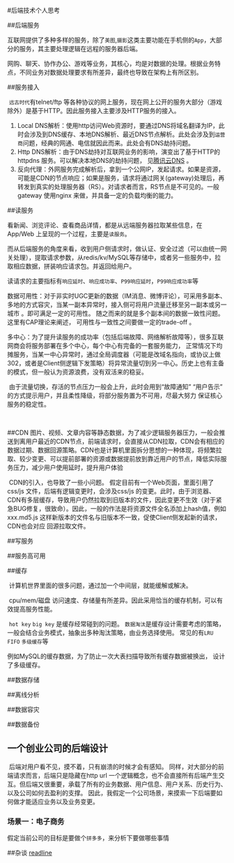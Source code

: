 #后端技术个人思考

##后端服务

​	互联网提供了多种多样的服务，除了`美图`,`摄影`这类主要功能在手机侧的`App`，大部分的服务，其主要处理逻辑在远程的服务器后端。

​	网购、聊天、协作办公、游戏等业务，其核心，均是对数据的处理。根据业务特点，不同业务对数据处理要求有所差异，最终也导致在架构上有所区别。

##服务接入

​	`远古时代`有telnet/ftp 等各种协议的网上服务，现在网上公开的服务大部分（游戏除外）是基于HTTP。因此服务接入主要涉及HTTP服务的接入。

1. Local DNS解析：使用http访问Web资源时，要通过DNS将域名翻译为IP，此时会涉及到DNS缓存、本地DNS解析、最近DNS节点解析。此处会涉及到`运营商`问题，经典的网通、电信就因此而来。此处会有DNS劫持问题。
2. Http DNS解析：由于DNS劫持对互联网业务的影响，演变出了基于HTTP的 httpdns 服务。可以解决本地DNS的劫持问题， 见[腾讯云DNS](https://cloud.tencent.com/product/hd) 。
3. 反向代理：外网服务完成解析后，拿到一个公网IP，发起请求。如果是资源，可能是CDN的节点响应；如果是服务，请求将通过网关(gateway)处理后，再转发到真实的处理服务器（RS）。对请求者而言，RS节点是不可见的。一般gateway 使用nginx 来做，并具备一定的负载均衡的能力。

##读服务

​	看新闻、浏览评论、查看商品详情，都是从远端服务器拉取某些信息，在App/Web 上呈现的一个过程，主要是`读服务`。

​	而从后端服务的角度来看，收到用户侧请求时，做认证、安全过滤（可以由统一网关处理），提取请求参数，从redis/kv/MySQL等存储中，或者另一些服务中，拉取相应数据，拼装响应请求包。并返回给用户。

​	读请求的主要指标有`响应延时`、`响应成功率`、`P99响应延时`，`P99响应成功率`等

​	数据可用性：对于非实时UGC更新的数据（IM消息、微博评论），可采用多副本、多地的方式容灾，当某一副本异常时，接入侧可将用户流量迁移至另一副本或另一城市 。即可满足一定的可用性。    随之而来的就是多个副本间的数据一致性问题。这里有CAP理论来阐述， 可用性与一致性之间要做一定的trade-off 。

​	多中心：为了提升读服务的成功率（包括后端故障、网络解析故障等），很多互联网商会将服务部署在多个中心，每个中心有完备的一套服务能力， 正常情况下均摊服务，当某一中心异常时，通过全局调度器（可能是改域名指向，或协议上做302，或者是Client侧逻辑下发策略）将异常流量切到另一中心。历史上也有主备的模式，但一般认为资源浪费，没有双活来的稳妥。   

​	由于流量切换，存活的节点压力一般会上升，此时会用到“故障通知” “用户告示” 的方式提示用户，并且柔性降级，将部分服务置为不可用，尽最大努力 保证核心服务的稳定性。



​	

##CDN
​	图片、视频、文章内容等静态数据，为了减少逻辑服务器压力，一般会推送到离用户最近的CDN节点，前端请求时，会直接从CDN拉取，CDN会有相应的数据过期、数据回源策略。CDN也是计算机里面拆分思想的一种体现，将频繁拉取、较少变更、可以提前部署的资源或数据提前放到靠近用户的节点，降低实际服务压力，减少用户使用延时，提升用户体验

​	CDN的引入，也导致了一些小问题。 假定目前有一个Web页面，里面引用了css/js 文件，后端有逻辑变更时，会涉及css/js 的变更。此时，由于浏览器、CDN有多层缓存，导致用户仍然拉取到旧版本的文件，因此变更不生效（对于紧急BUG修复，很致命）。因此，一般的作法是将资源文件全名添加上hash值，例如 xxx.md5.js  这样新版本的文件名与旧版本不一致，促使Client侧发起新的请求，CDN也会对应 回源拉取文件。



##写服务

##服务高可用

##缓存

​	计算机世界里面的很多问题，通过加一个中间层，就能缓解或解决。

​	cpu/mem/磁盘  访问速度、存储量有所差异。因此采用恰当的缓存机制，可以有效提高服务性能。

​	`hot key` `big key`  是缓存经常碰到的问题。  `数据淘汰`是缓存设计需要考虑的策略，一般会结合业务模式，抽象出多种淘汰策略，由业务选择使用。 常见的有`LRU` `FIFO` `多级缓存`等

例如MySQL的缓存数据，为了防止一次大表扫描导致所有缓存数据被换出， 设计了多级缓存。




##数据存储

##离线分析

##数据容灾

##数据备份



## 一个创业公司的后端设计

​	后端对用户看不见，摸不着，只有崩溃的时候才会有感知。 同样，对大部分的前端请求而言，后端只是隐藏在http url 一个逻辑概念，也不会直接所有后端产生交互。但后端又很重要，承载了所有的业务数据、用户信息、用户关系、历史行为、以及公司如何去盈利的支撑。 因此，我假定一个公司场景，来摸索一下后端要如何做才能适应业务以及业务变更。

### 场景一：电子商务

​	假定当前公司的目标是要做个`拼多多`，来分析下要做哪些事情

##杂谈
 [readline](https://en.wikipedia.org/wiki/GNU_Readline)